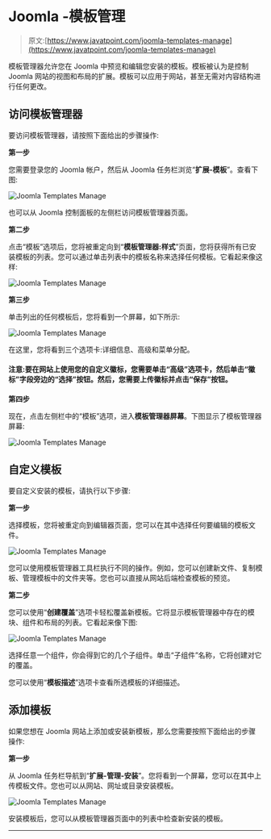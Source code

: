 # Joomla -模板管理

> 原文:[https://www.javatpoint.com/joomla-templates-manage](https://www.javatpoint.com/joomla-templates-manage)

模板管理器允许您在 Joomla 中预览和编辑您安装的模板。模板被认为是控制 Joomla 网站的视图和布局的扩展。模板可以应用于网站，甚至无需对内容结构进行任何更改。

## 访问模板管理器

要访问模板管理器，请按照下面给出的步骤操作:

**第一步**

您需要登录您的 Joomla 帐户，然后从 Joomla 任务栏浏览“**扩展-模板**”。查看下图:

![Joomla Templates Manage](../Images/df9b477459ad83c6826b16274867b2e0.png)

也可以从 Joomla 控制面板的左侧栏访问模板管理器页面。

**第二步**

点击“模板”选项后，您将被重定向到“**模板管理器:样式**”页面，您将获得所有已安装模板的列表。您可以通过单击列表中的模板名称来选择任何模板。它看起来像这样:

![Joomla Templates Manage](../Images/254e4ac5e90f77fc7bc28870f178f269.png)

**第三步**

单击列出的任何模板后，您将看到一个屏幕，如下所示:

![Joomla Templates Manage](../Images/557daee09aef6b46788cd37fdfb9d123.png)

在这里，您将看到三个选项卡:详细信息、高级和菜单分配。

#### 注意:要在网站上使用您的自定义徽标，您需要单击“高级”选项卡，然后单击“徽标”字段旁边的“选择”按钮。然后，您需要上传徽标并点击“保存”按钮。

**第四步**

现在，点击左侧栏中的“模板”选项，进入**模板管理器屏幕**。下图显示了模板管理器屏幕:

![Joomla Templates Manage](../Images/25dfd8ff1788a4b5c9a5ddc3fe287f8b.png)

## 自定义模板

要自定义安装的模板，请执行以下步骤:

**第一步**

选择模板，您将被重定向到编辑器页面，您可以在其中选择任何要编辑的模板文件。

![Joomla Templates Manage](../Images/f45977028f34f8b4d68bcbcec643324b.png)

您可以使用模板管理器工具栏执行不同的操作。例如，您可以创建新文件、复制模板、管理模板中的文件夹等。您也可以直接从网站后端检查模板的预览。

**第二步**

您可以使用“**创建覆盖**”选项卡轻松覆盖新模板。它将显示模板管理器中存在的模块、组件和布局的列表。它看起来像下图:

![Joomla Templates Manage](../Images/f1fc415a387f51d83db4dc6b4606ce6b.png)

选择任意一个组件，你会得到它的几个子组件。单击“子组件”名称，它将创建对它的覆盖。

您可以使用“**模板描述**”选项卡查看所选模板的详细描述。

## 添加模板

如果您想在 Joomla 网站上添加或安装新模板，那么您需要按照下面给出的步骤操作:

**第一步**

从 Joomla 任务栏导航到“**扩展-管理-安装**”。您将看到一个屏幕，您可以在其中上传模板文件。您也可以从网站、网址或目录安装模板。

![Joomla Templates Manage](../Images/a9f1112f1ad9940d66268d1142ade850.png)

安装模板后，您可以从模板管理器页面中的列表中检查新安装的模板。

* * *